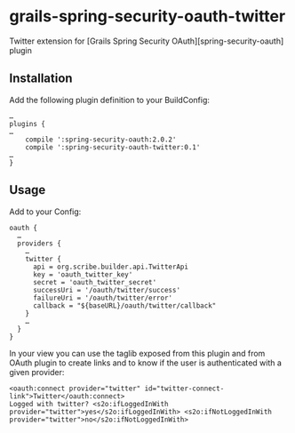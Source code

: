 grails-spring-security-oauth-twitter
====================================

Twitter extension for [Grails Spring Security OAuth][spring-security-oauth] plugin

Installation
------------

Add the following plugin definition to your BuildConfig:
```
…
plugins {
…
	compile ':spring-security-oauth:2.0.2'
	compile ':spring-security-oauth-twitter:0.1'
…
}
```

Usage
-----

Add to your Config:
```
oauth {
  …
  providers {
    …
    twitter {
      api = org.scribe.builder.api.TwitterApi
      key = 'oauth_twitter_key'
      secret = 'oauth_twitter_secret'
      successUri = '/oauth/twitter/success'
      failureUri = '/oauth/twitter/error'
      callback = "${baseURL}/oauth/twitter/callback"
    }
    …
  }
}
```

In your view you can use the taglib exposed from this plugin and from OAuth plugin to create links and to know if the user is authenticated with a given provider:
```
<oauth:connect provider="twitter" id="twitter-connect-link">Twitter</oauth:connect>
Logged with twitter? <s2o:ifLoggedInWith provider="twitter">yes</s2o:ifLoggedInWith> <s2o:ifNotLoggedInWith provider="twitter">no</s2o:ifNotLoggedInWith>
```
